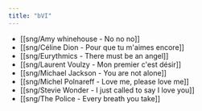 ```yaml
---
title: "bVI"
---
```


- [[sng/Amy whinehouse - No no no]]
- [[sng/Céline Dion - Pour que tu m'aimes encore]]
- [[sng/Eurythmics - There must be an angel]]
- [[sng/Laurent Voulzy - Mon premier c'est désir]]
- [[sng/Michael Jackson - You are not alone]]
- [[sng/Michel Polnareff - Love me, please love me]]
- [[sng/Stevie Wonder - I just called to say I love you]]
- [[sng/The Police - Every breath you take]]
